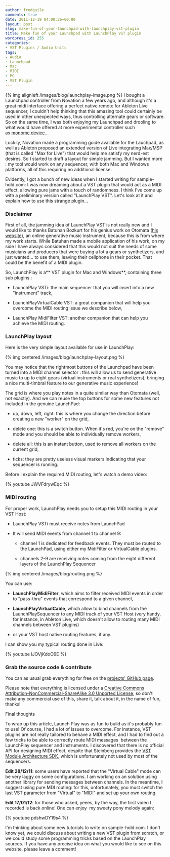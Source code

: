 ```yaml
---
author: fredguile
comments: true
date: 2011-12-19 04:00:26+00:00
layout: post
slug: make-fun-of-your-launchpad-with-launchplay-vst-plugin
title: Make fun of your Launchpad with LaunchPlay VST plugin
wordpress_id: 255
categories:
- VST Plugins / Audio Units
tags:
- Audio
- Launchpad
- Mac
- MIDI
- PC
- VST Plugin
---
```


{% img alignleft /images/blog/launchplay-image.png %} I bought a Launchpad controller from Novation a few years ago, and although it's a great midi interface offering a perfect native remote for Ableton Live sequencer, I couldn't help thinking that this amazing tool could certainly be used in other unexpected ways, thus controlling alternate gears or software. So on the same time, I was both enjoying my Launchpad and drooling to what would have offered at more experimental controller such as [monome device](http://monome.org/devices)...




Luckily, Novation made a programming guide available for the Lauchpad, as well as Ableton proposed an extended version of Live integrating Max/MSP (that is called "Max for Live") that would help me satisfy my nerd-est desires. So I started to draft a layout for simple jamming. But I wanted more : my tool would work on any sequencer, with both Mac and Windows platforms, all of this requiring no additional license.




Evidently, I got a bunch of new ideas when I started writing for sample-hold.com: I was now dreaming about a VST plugin that would act as a MIDI effect, allowing pure jams with a touch of randomness. I think I've come up with a preliminary version called "LaunchPlay VST". Let's look at it and explain how to use this strange plugin... <!-- more -->





### Disclaimer




First of all, the jamming idea of LaunchPlay VST is not really new and I would like to thanks Batuhan Bozkurt for his genius work on Otomata ([his website](http://www.earslap.com/)), an online generative music instrument, because this is from where my work starts. While Batuhan made a mobile application of his work, on my side I have always considered that this would not suit the needs of some musicians and producers that were buying a lot a gears or synthetizers, and just wanted... to use them, leaving their cellphone in their pocket. That could be the benefit of a MIDI plugin.




So, LaunchPlay is a** VST plugin for Mac and Windows**, containing three sub plugins :




- LaunchPlay VSTi: the main sequencer that you will insert into a new "instrument" track,




- LaunchPlayVirtualCable VST: a great companion that will help you overcome the MIDI routing issue we describe below,




- LaunchPlay MidiFilter VST: another companion that can help you achieve the MIDI routing.





### LaunchPlay layout


Here is the very simple layout available for use in LaunchPlay:

{% img centered /images/blog/launchplay-layout.png %}


You may notice that the rightmost buttons of the Launchpad have been turned into a MIDI channel selector : this will allow us to send generative music to up to eight gears (virtual instruments or real synthetizers), bringing a nice multi-timbral feature to our generative music experience!




The grid is where you play notes in a quite similar way than Otomata (well, not exactly). And we can reuse the top buttons for some new features not included in the genuine LaunchPad:






	
  * up, down, left, right: this is where you change the direction before creating a new "worker" on the grid,

	
  * delete one: this is a switch button. When it's red, you're on the "remove" mode and you should be able to individually remove workers,

	
  * delete all: this is an instant button, used to remove all workers on the current grid,

	
  * ticks: they are pretty useless visual markers indicating that your sequencer is running.




Before I explain the required MIDI routing, let's watch a demo video:




{% youtube JWVFdrywEqc %}




### MIDI routing




For proper work, LaunchPlay needs you to setup this MIDI routing in your VST Host:






	
  * LaunchPlay VSTi must receive notes from LaunchPad

	
  * It will send MIDI events from channel 1 to channel 9:

	
    * channel 1 is dedicated for feedback events. They must be routed to the LaunchPad, using either my MidiFilter or VirtualCable plugins.

	
    * channels 2-9 are receiving notes coming from the eight different layers of the LaunchPlay Sequencer





{% img centered /images/blog/routing.png %}



You can use:



	
  * **LaunchPlayMidiFilter**, which aims to filter received MIDI events in order to "pass-thru" events that correspond to a given channel,

	
  * **LaunchPlayVirtualCable**, which allow to bind channels from the LaunchPlaySequencer to any MIDI track of your VST Host (very handy, for instance, in Ableton Live, which doesn't allow to routing many MIDI channels between VST plugins)

	
  * or your VST host native routing features, if any.


I can show you my typical routing done in Live:


{% youtube lJOVjKdoO9E %}




### Grab the source code & contribute




You can as usual grab everything for free on the [projects' GitHub page](https://github.com/Sample-Hold/LaunchPlayMIDIEffect).




Please note that everything is licensed under a [Creative Commons Attribution-NonCommercial-ShareAlike 3.0 Unported License](http://creativecommons.org/licenses/by-nc-sa/3.0/), so don't make any commercial use of this, share it, talk about it, in the name of fun, thanks!




Final thoughts




To wrap up this article, Launch Play was as fun to build as it's probably fun to use! Of course, I had a lot of issues to overcome. For instance, VST plugins are not really tailored to behave a MIDI effect, and I had to find out a few tricks to be able to correctly route MIDI messages  between the LaunchPlay sequencer and instruments. I discovered that there is no official API for designing MIDI effect, despite that Steinberg provides the [VST Module Architecture SDK](http://www.steinberg.net/en/company/developer.html), which is unfortunately not used by most of the sequencers.




**Edit 28/12/11**: some users have reported that the "Virtual Cable" mode can be very laggy on some configurations. I am working on an solution using another library for sending messages between channels. In the meantime, I suggest using pure MDI routing: for this, unfortunately, you must switch the last VST parameter from "Virtual" to "MIDI" and set up your own routing.




**Edit 17/01/12**: for those who asked, yeees, by the way, the first video I recorded is back online! One can enjoy  my sweety pony melody again:




{% youtube pdshwDY19s4 %}


I'm thinking about some new tutorials to write on sample-hold.com. I don't know yet, we could discuss about writing a new VST plugin from scratch, or we could study some programming tricks based on the LaunchPlay sources. If you have any precise idea on what you would like to see on this website, please leave a comment!

